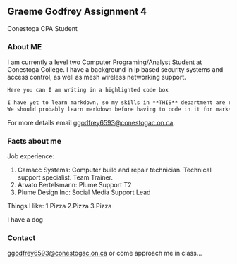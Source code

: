 ## Graeme Godfrey Assignment 4

Conestoga CPA Student

### About ME

I am currently a level two Computer Programing/Analyst Student at Conestoga College. I have a background
                         in ip based security systems and access control, as well as mesh wireless networking support.

```markdown
Here you can I am writing in a highlighted code box

I have yet to learn markdown, so my skills in **THIS** department are rather limited. 
We should probably learn markdown before having to code in it for marks.
```

For more details email ggodfrey6593@conestogac.on.ca.

### Facts about me

Job experience:
1. Camacc Systems: Computer build and repair technician. Technical support specialist. Team Trainer.
2. Arvato Bertelsmann: Plume Support T2
3. Plume Design Inc: Social Media Support Lead

Things I like:
1.Pizza
2.Pizza
3.Pizza

I have a dog


### Contact

ggodfrey6593@conestogac.on.ca or come approach me in class...
